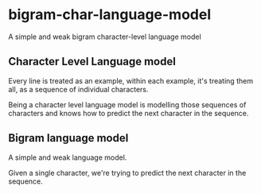 # bigram-char-language-model
A simple and weak bigram character-level language model

## Character Level Language model

Every line is treated as an example,
within each example,
it's treating them all,
as a sequence of individual characters.

Being a character level language model
is modelling those sequences of characters
and knows how to predict the next character in the sequence.

## Bigram language model

A simple and weak language model.

Given a single character,
we're trying to predict the next character in the sequence.
